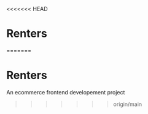 <<<<<<< HEAD
# Renters
=======
# Renters
An ecommerce frontend developement project
>>>>>>> origin/main
